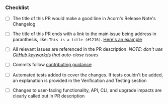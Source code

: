 ### Checklist
- [ ] The title of this PR would make a good line in Acorn's Release Note's Changelog
- [ ] The title of this PR ends with a link to the main issue being address in paranthesis, like: `This is a title (#1216)`. [Here's an example](https://github.com/acorn-io/acorn/pull/1199)
- [ ] All relevant issues are referenced in the PR description. *NOTE: don't use [GitHub keyworkds](https://docs.github.com/en/issues/tracking-your-work-with-issues/linking-a-pull-request-to-an-issue#linking-a-pull-request-to-an-issue-using-a-keyword) that auto-close issues*
- [ ] Commits follow [contributing guidance](https://github.com/acorn-io/acorn/blob/main/CONTRIBUTING.md#commits)
- [ ] Automated tests added to cover the changes. If tests couldn't be added, an explanation is provided in the Verification and Testing section
- [ ] Changes to user-facing functionality, API, CLI, and upgrade impacts are clearly called out in PR description

